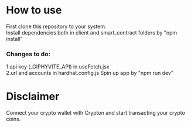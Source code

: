 # How to use
First clone this repository to your system.                         
Install dependencies both in client and smart_contract folders by "npm install"
### Changes to do:
1.api key (_GIPHYVITE_API) in useFetch.jsx                               
2.url and accounts in hardhat.config.js
Spin up app by "npm run dev"

# Disclaimer
Connect your crypto wallet with Crypton and start transacting your crypto coins.